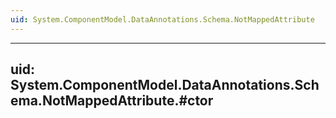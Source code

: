 ```yaml
---
uid: System.ComponentModel.DataAnnotations.Schema.NotMappedAttribute
---
```


---
uid: System.ComponentModel.DataAnnotations.Schema.NotMappedAttribute.#ctor
---
